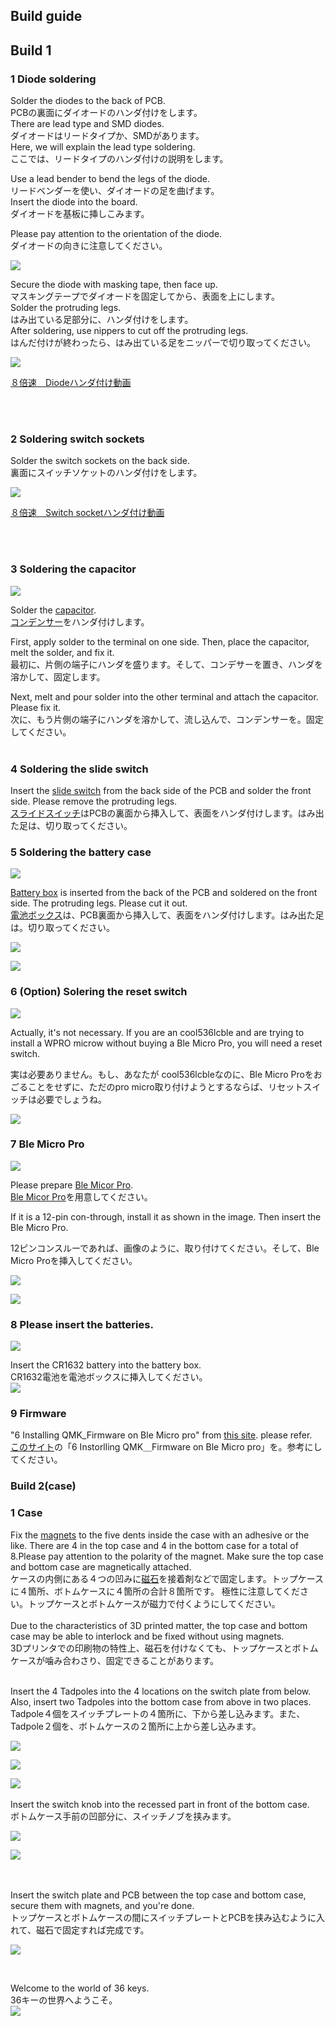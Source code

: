 ## Build guide


## Build 1

### 1 Diode soldering


Solder the diodes to the back of PCB.
<br>
PCBの裏面にダイオードのハンダ付けをします。
<br>
There are lead type and SMD diodes.
<br>
ダイオードはリードタイプか、SMDがあります。
<br>
Here, we will explain the lead type soldering.
<br>
ここでは、リードタイプのハンダ付けの説明をします。
<br>


Use a lead bender to bend the legs of the diode.
<br>
リードベンダーを使い、ダイオードの足を曲げます。
<br>
Insert the diode into the board.
<br>
ダイオードを基板に挿しこみます。
<br>

Please pay attention to the orientation of the diode.
<br>
ダイオードの向きに注意してください。
<br>

![](img/img00002.jpg)


Secure the diode with masking tape, then face up.
<br>
マスキングテープでダイオードを固定してから、表面を上にします。
<br>
Solder the protruding legs.
<br>
はみ出ている足部分に、ハンダ付けをします。
<br>
After soldering, use nippers to cut off the protruding legs.
<br>
はんだ付けが終わったら、はみ出ている足をニッパーで切り取ってください。
<br>

![](img/img00002.jpg)

[８倍速　Diodeハンダ付け動画](https://youtu.be/Yaodh2-XxV4)

<br>
<br>

### 2 Soldering switch sockets


Solder the switch sockets on the back side.
<br>
裏面にスイッチソケットのハンダ付けをします。
<br>

![](img/img00003.jpg)



[８倍速　Switch socketハンダ付け動画](https://youtu.be/E__mHvmIXQo)

<br><br>

### 3 Soldering the capacitor

![](img/img00010.jpg)


Solder the [capacitor](https://akizukidenshi.com/catalog/g/gP-02151/).
<br>
[コンデンサー](https://akizukidenshi.com/catalog/g/gP-02151/)をハンダ付けします。
<br>

First, apply solder to the terminal on one side. Then, place the capacitor, melt the solder, and fix it.
<br>
最初に、片側の端子にハンダを盛ります。そして、コンデサーを置き、ハンダを溶かして、固定します。
<br>

Next, melt and pour solder into the other terminal and attach the capacitor. Please fix it.
<br>
次に、もう片側の端子にハンダを溶かして、流し込んで、コンデンサーを。固定してください。
<br>
<br>

### 4 Soldering the slide switch


Insert the [slide switch](https://shop.yushakobo.jp/products/5624?variant=45044666007783) from the back side of the PCB and solder the front side. Please remove the protruding legs.
<br>
[スライドスイッチ](https://shop.yushakobo.jp/products/5624?variant=45044666007783)はPCBの裏面から挿入して、表面をハンダ付けします。はみ出た足は、切り取ってください。
<br>


### 5 Soldering the battery case

![](img/img00012.jpg)

[Battery box](https://www.monotaro.com/p/8835/2765/) is inserted from the back of the PCB and soldered on the front side. The protruding legs. Please cut it out.
<br>
[電池ボックス](https://www.monotaro.com/p/8835/2765/)は、PCB裏面から挿入して、表面をハンダ付けします。はみ出た足は。切り取ってください。

![](img/img00013.jpg)

![](img/img00014.jpg)

### 6 (Option) Solering the reset switch

![](img/img00015.jpg)

Actually, it's not necessary. If you are an cool536lcble and are trying to install a WPRO microw without buying a Ble Micro Pro, you will need a reset switch.
<br>

実は必要ありません。もし、あなたが cool536lcbleなのに、Ble Micro Proをおごることをせずに、ただのpro micro取り付けようとするならば、リセットスイッチは必要でしょうね。
<br>

![](img/img00016.jpg)

### 7 Ble Micro Pro

![](img/img00017.jpg)

Please prepare [Ble Micor Pro](https://shop.yushakobo.jp/products/ble-micro-pro?_pos=1&_sid=192f46387&_ss=r).
<br>
[Ble Micor Pro](https://shop.yushakobo.jp/products/ble-micro-pro?_pos=1&_sid=192f46387&_ss=r)を用意してください。
<br>

If it is a 12-pin con-through, install it as shown in the image. Then insert the Ble Micro Pro.

12ピンコンスルーであれば、画像のように、取り付けてください。そして、Ble Micro Proを挿入してください。
<br>

![](img/img00018.jpg)

![](img/img00019.jpg)

### 8 Please insert the batteries.

![](img/img00020.jpg)

Insert the CR1632 battery into the battery box.
<br>
CR1632電池を電池ボックスに挿入してください。
<br>
![](img/img00021.jpg)


### 9 Firmware

"6 Installing QMK_Firmware on Ble Micro pro" from [this site](https://github.com/telzo2000/cool836qalble/blob/main/build_guide_cool836qalble.md). please refer.
<br>
[このサイト](https://github.com/telzo2000/cool836qalble/blob/main/build_guide_cool836qalble.md)の「6 Instorlling QMK＿Firmware on Ble Micro pro」を。参考にしてください。
<br>


### Build 2(case)

### 1 Case

Fix the [magnets](https://www.amazon.co.jp/gp/product/B09B7BSXC4/ref=ppx_yo_dt_b_asin_title_o02_s00?ie=UTF8&th=1) to the five dents inside the case with an adhesive or the like. There are 4 in the top case and 4 in the bottom case for a total of 8.Please pay attention to the polarity of the magnet. Make sure the top case and bottom case are magnetically attached.
<br>
ケースの内側にある４つの凹みに[磁石](https://www.amazon.co.jp/gp/product/B09B7BSXC4/ref=ppx_yo_dt_b_asin_title_o02_s00?ie=UTF8&th=1)を接着剤などで固定します。トップケースに４箇所、ボトムケースに４箇所の合計８箇所です。
極性に注意してください。トップケースとボトムケースが磁力で付くようにしてください。
<br>
<br>
Due to the characteristics of 3D printed matter, the top case and bottom case may be able to interlock and be fixed without using magnets.
<br>
3Dプリンタでの印刷物の特性上、磁石を付けなくても、トップケースとボトムケースが噛み合わさり、固定できることがあります。
<br>
<br>

Insert the 4 Tadpoles into the 4 locations on the switch plate from below. Also, insert two Tadpoles into the bottom case from above in two places.
<br>
Tadpole４個をスイッチプレートの４箇所に、下から差し込みます。また、Tadpole２個を、ボトムケースの２箇所に上から差し込みます。

![](img/img00004.jpg)

![](img/img00005.jpg)

![](img/img00006.jpg)
<br>
<br>
Insert the switch knob into the recessed part in front of the bottom case.
<br>
ボトムケース手前の凹部分に、スイッチノブを挟みます。

![](img/img00007.jpg)

![](img/img00008.jpg)

<br>
<br>
Insert the switch plate and PCB between the top case and bottom case, secure them with magnets, and you're done.
<br>
トップケースとボトムケースの間にスイッチプレートとPCBを挟み込むように入れて、磁石で固定すれば完成です。

![](img/img00009.jpg)

<br>

Welcome to the world of 36 keys.
<br>
36キーの世界へようこそ。
<br>
![](img/img00011.jpg)